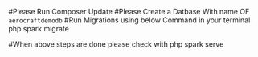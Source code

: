 #Please Run Composer Update
#Please Create a Datbase With name OF `aerocraftdemodb`
#Run Migrations using below Command in your terminal
php spark migrate

#When above steps are done please check with php spark serve